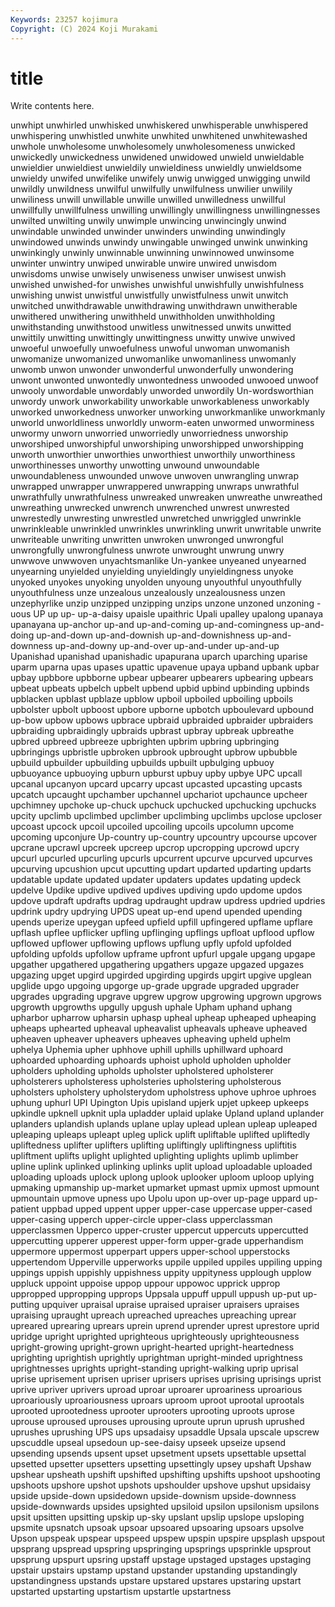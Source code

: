 ```yaml
---
Keywords: 23257 kojimura
Copyright: (C) 2024 Koji Murakami
---
```


# title

Write contents here.



 unwhipt unwhirled unwhisked unwhiskered unwhisperable
unwhispered unwhispering unwhistled unwhite unwhited unwhitened unwhitewashed unwhole unwholesome unwholesomely
unwholesomeness unwicked unwickedly unwickedness unwidened unwidowed unwield unwieldable unwieldier unwieldiest
unwieldily unwieldiness unwieldly unwieldsome unwieldy unwifed unwifelike unwifely unwig unwigged
unwigging unwild unwildly unwildness unwilful unwilfully unwilfulness unwilier unwilily unwiliness
unwill unwillable unwille unwilled unwilledness unwillful unwillfully unwillfulness unwilling unwillingly
unwillingness unwillingnesses unwilted unwilting unwily unwimple unwincing unwincingly unwind unwindable
unwinded unwinder unwinders unwinding unwindingly unwindowed unwinds unwindy unwingable unwinged
unwink unwinking unwinkingly unwinly unwinnable unwinning unwinnowed unwinsome unwinter unwintry
unwiped unwirable unwire unwired unwisdom unwisdoms unwise unwisely unwiseness unwiser
unwisest unwish unwished unwished-for unwishes unwishful unwishfully unwishfulness unwishing unwist
unwistful unwistfully unwistfulness unwit unwitch unwitched unwithdrawable unwithdrawing unwithdrawn unwitherable
unwithered unwithering unwithheld unwithholden unwithholding unwithstanding unwithstood unwitless unwitnessed unwits
unwitted unwittily unwitting unwittingly unwittingness unwitty unwive unwived unwoeful unwoefully
unwoefulness unwoful unwoman unwomanish unwomanize unwomanized unwomanlike unwomanliness unwomanly unwomb
unwon unwonder unwonderful unwonderfully unwondering unwont unwonted unwontedly unwontedness unwooded
unwooed unwoof unwooly unwordable unwordably unworded unwordily Un-wordsworthian unwordy unwork
unworkability unworkable unworkableness unworkably unworked unworkedness unworker unworking unworkmanlike unworkmanly
unworld unworldliness unworldly unworm-eaten unwormed unworminess unwormy unworn unworried unworriedly
unworriedness unworship unworshiped unworshipful unworshiping unworshipped unworshipping unworth unworthier unworthies
unworthiest unworthily unworthiness unworthinesses unworthy unwotting unwound unwoundable unwoundableness unwounded
unwove unwoven unwrangling unwrap unwrapped unwrapper unwrappered unwrapping unwraps unwrathful
unwrathfully unwrathfulness unwreaked unwreaken unwreathe unwreathed unwreathing unwrecked unwrench unwrenched
unwrest unwrested unwrestedly unwresting unwrestled unwretched unwriggled unwrinkle unwrinkleable unwrinkled
unwrinkles unwrinkling unwrit unwritable unwrite unwriteable unwriting unwritten unwroken unwronged
unwrongful unwrongfully unwrongfulness unwrote unwrought unwrung unwry unwwove unwwoven unyachtsmanlike
Un-yankee unyeaned unyearned unyearning unyielded unyielding unyieldingly unyieldingness unyoke unyoked
unyokes unyoking unyolden unyoung unyouthful unyouthfully unyouthfulness unze unzealous unzealously
unzealousness unzen unzephyrlike unzip unzipped unzipping unzips unzone unzoned unzoning
-uous UP up up- up-a-daisy upaisle upaithric Upali upalley upalong
upanaya upanayana up-anchor up-and up-and-coming up-and-comingness up-and-doing up-and-down up-and-downish up-and-downishness
up-and-downness up-and-downy up-and-over up-and-under up-and-up Upanishad upanishad upanishadic upapurana uparch
uparching uparise uparm uparna upas upases upattic upavenue upaya upband
upbank upbar upbay upbbore upbborne upbear upbearer upbearers upbearing upbears
upbeat upbeats upbelch upbelt upbend upbid upbind upbinding upbinds upblacken
upblast upblaze upblow upboil upboiled upboiling upboils upbolster upbolt upboost
upbore upborne upbotch upboulevard upbound up-bow upbow upbows upbrace upbraid
upbraided upbraider upbraiders upbraiding upbraidingly upbraids upbrast upbray upbreak upbreathe
upbred upbreed upbreeze upbrighten upbrim upbring upbringing upbringings upbristle upbroken
upbrook upbrought upbrow upbubble upbuild upbuilder upbuilding upbuilds upbuilt upbulging
upbuoy upbuoyance upbuoying upburn upburst upbuy upby upbye UPC upcall
upcanal upcanyon upcard upcarry upcast upcasted upcasting upcasts upcatch upcaught
upchamber upchannel upchariot upchaunce upcheer upchimney upchoke up-chuck upchuck upchucked
upchucking upchucks upcity upclimb upclimbed upclimber upclimbing upclimbs upclose upcloser
upcoast upcock upcoil upcoiled upcoiling upcoils upcolumn upcome upcoming upconjure
Up-country up-country upcountry upcourse upcover upcrane upcrawl upcreek upcreep upcrop
upcropping upcrowd upcry upcurl upcurled upcurling upcurls upcurrent upcurve upcurved
upcurves upcurving upcushion upcut upcutting updart updarted updarting updarts updatable
update updated updater updaters updates updating updeck updelve Updike updive
updived updives updiving updo updome updos updove updraft updrafts updrag
updraught updraw updress updried updries updrink updry updrying UPDS upeat
up-end upend upended upending upends uperize upeygan upfeed upfield upfill
upfingered upflame upflare upflash upflee upflicker upfling upflinging upflings upfloat
upflood upflow upflowed upflower upflowing upflows upflung upfly upfold upfolded
upfolding upfolds upfollow upframe upfront upfurl upgale upgang upgape upgather
upgathered upgathering upgathers upgaze upgazed upgazes upgazing upget upgird upgirded
upgirding upgirds upgirt upgive upglean upglide upgo upgoing upgorge up-grade
upgrade upgraded upgrader upgrades upgrading upgrave upgrew upgrow upgrowing upgrown
upgrows upgrowth upgrowths upgully upgush uphale Upham uphand uphang upharbor
upharrow upharsin uphasp upheal upheap upheaped upheaping upheaps uphearted upheaval
upheavalist upheavals upheave upheaved upheaven upheaver upheavers upheaves upheaving upheld
uphelm uphelya Uphemia upher uphhove uphill uphills uphillward uphoard uphoarded
uphoarding uphoards uphoist uphold upholden upholder upholders upholding upholds upholster
upholstered upholsterer upholsterers upholsteress upholsteries upholstering upholsterous upholsters upholstery upholsterydom
upholstress uphove uphroe uphroes uphung uphurl UPI Upington Upis upisland
upjerk upjet upkeep upkeeps upkindle upknell upknit upla upladder uplaid
uplake Upland upland uplander uplanders uplandish uplands uplane uplay uplead
uplean upleap upleaped upleaping upleaps upleapt upleg uplick uplift upliftable
uplifted upliftedly upliftedness uplifter uplifters uplifting upliftingly upliftingness upliftitis upliftment
uplifts uplight uplighted uplighting uplights uplimb uplimber upline uplink uplinked
uplinking uplinks uplit upload uploadable uploaded uploading uploads uplock uplong
uplook uplooker uploom uploop uplying upmaking upmanship up-market upmarket upmast
upmix upmost upmount upmountain upmove upness upo Upolu upon up-over
up-page uppard up-patient uppbad upped uppent upper upper-case uppercase upper-cased
upper-casing upperch upper-circle upper-class upperclassman upperclassmen Upperco upper-cruster uppercut uppercuts
uppercutted uppercutting upperer upperest upper-form upper-grade upperhandism uppermore uppermost upperpart
uppers upper-school upperstocks uppertendom Upperville upperworks uppile uppiled uppiles uppiling
upping uppings uppish uppishly uppishness uppity uppityness upplough upplow uppluck
uppoint uppoise uppop uppour uppowoc upprick upprop uppropped uppropping upprops
Uppsala uppuff uppull uppush up-put up-putting upquiver upraisal upraise upraised
upraiser upraisers upraises upraising upraught upreach upreached upreaches upreaching uprear
upreared uprearing uprears uprein uprend uprender uprest uprestore uprid upridge
upright uprighted uprighteous uprighteously uprighteousness upright-growing upright-grown upright-hearted upright-heartedness uprighting
uprightish uprightly uprightman upright-minded uprightness uprightnesses uprights upright-standing upright-walking uprip
uprisal uprise uprisement uprisen upriser uprisers uprises uprising uprisings uprist
uprive upriver uprivers uproad uproar uproarer uproariness uproarious uproariously uproariousness
uproars uproom uproot uprootal uprootals uprooted uprootedness uprooter uprooters uprooting
uproots uprose uprouse uproused uprouses uprousing uproute uprun uprush uprushed
uprushes uprushing UPS ups upsadaisy upsaddle Upsala upscale upscrew upscuddle
upseal upsedoun up-see-daisy upseek upseize upsend upsending upsends upsent upset
upsetment upsets upsettable upsettal upsetted upsetter upsetters upsetting upsettingly upsey
upshaft Upshaw upshear upsheath upshift upshifted upshifting upshifts upshoot upshooting
upshoots upshore upshot upshots upshoulder upshove upshut upsidaisy upside upside-down
upsidedown upside-downism upside-downness upside-downwards upsides upsighted upsiloid upsilon upsilonism upsilons
upsit upsitten upsitting upskip up-sky upslant upslip upslope upsloping upsmite
upsnatch upsoak upsoar upsoared upsoaring upsoars upsolve Upson upspeak upspear
upspeed upspew upspin upspire upsplash upspout upsprang upspread upspring upspringing
upsprings upsprinkle upsprout upsprung upspurt upsring upstaff upstage upstaged upstages
upstaging upstair upstairs upstamp upstand upstander upstanding upstandingly upstandingness upstands
upstare upstared upstares upstaring upstart upstarted upstarting upstartism upstartle upstartness
